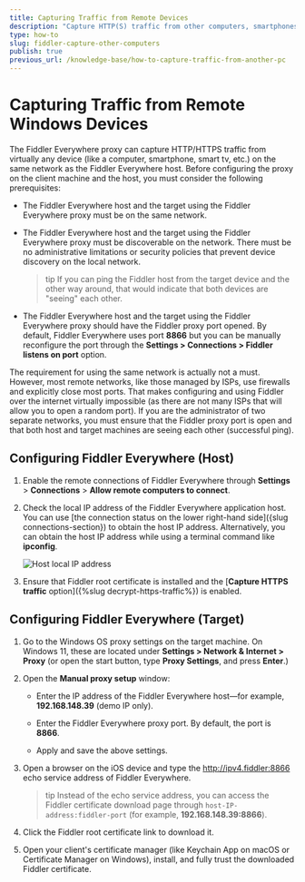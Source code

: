 ```yaml
---
title: Capturing Traffic from Remote Devices
description: "Capture HTTP(S) traffic from other computers, smartphones, tablets, and smart devices on your network."
type: how-to
slug: fiddler-capture-other-computers
publish: true
previous_url: /knowledge-base/how-to-capture-traffic-from-another-pc
---
```



# Capturing Traffic from Remote Windows Devices

The Fiddler Everywhere proxy can capture HTTP/HTTPS traffic from virtually any device (like a computer, smartphone, smart tv, etc.) on the same network as the Fiddler Everywhere host. Before configuring the proxy on the client machine and the host, you must consider the following prerequisites:

- The Fiddler Everywhere host and the target using the Fiddler Everywhere proxy must be on the same network.

- The Fiddler Everywhere host and the target using the Fiddler Everywhere proxy must be discoverable on the network. There must be no administrative limitations or security policies that prevent device discovery on the local network.

    >tip If you can ping the Fiddler host from the target device and the other way around, that would indicate that both devices are "seeing" each other.

- The Fiddler Everywhere host and the target using the Fiddler Everywhere proxy should have the Fiddler proxy port opened. By default, Fiddler Everywhere uses port **8866** but you can be manually reconfigure the port through the **Settings > Connections > Fiddler listens on port** option.


The requirement for using the same network is actually not a must. However, most remote networks, like those managed by ISPs, use firewalls and explicitly close most ports. That makes configuring and using Fiddler over the internet virtually impossible (as there are not many ISPs that will allow you to open a random port). If you are the administrator of two separate networks, you must ensure that the Fiddler proxy port is open and that both host and target machines are seeing each other (successful ping).

## Configuring Fiddler Everywhere (Host) 

1. Enable the remote connections of Fiddler Everywhere through **Settings** > **Connections** > **Allow remote computers to connect**.

1. Check the local IP address of the Fiddler Everywhere application host. You can use [the connection status on the lower right-hand side]({slug connections-section}) to obtain the host IP address. Alternatively, you can obtain the host IP address while using a terminal command like **ipconfig**.

    ![Host local IP address](../images/kb/host-ip.png)

1. Ensure that Fiddler root certificate is installed and the [**Capture HTTPS traffic** option]({%slug decrypt-https-traffic%}) is enabled.    

## Configuring Fiddler Everywhere (Target)

1. Go to the Windows OS proxy settings on the target machine. On Windows 11, these are located under **Settings > Network & Internet > Proxy** (or open the start button, type **Proxy Settings**, and press **Enter**.)

1. Open the **Manual proxy setup** window:

    - Enter the IP address of the Fiddler Everywhere host&mdash;for example, **192.168.148.39** (demo IP only).

    - Enter the Fiddler Everywhere proxy port. By default, the port is **8866**.

    - Apply and save the above settings.

1. Open a browser on the iOS device and type the http://ipv4.fiddler:8866 echo service address of Fiddler Everywhere. 

    >tip Instead of the echo service address, you can access the Fiddler certificate download page through `host-IP-address:fiddler-port` (for example, **192.168.148.39:8866**).

1. Click the Fiddler root certificate link to download it.

1. Open your client's certificate manager (like Keychain App on macOS or Certificate Manager on Windows), install, and fully trust the downloaded Fiddler certificate.

